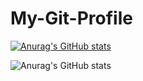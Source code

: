 # My-Git-Profile
[![Anurag's GitHub stats](https://github-readme-stats.vercel.app/api?username=muyiwadosunmu)](https://github.com/anuraghazra/github-readme-stats)

![Anurag's GitHub stats](https://github-readme-stats.vercel.app/api?username=muyiwadosunmu&count_private=true)
